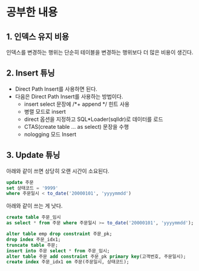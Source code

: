 # 공부한 내용

## 1. 인덱스 유지 비용

인덱스를 변경하는 행위는 단순히 테이블을 변경하는 행위보다 더 많은 비용이 생긴다.

## 2. Insert 튜닝

- Direct Path Insert를 사용하면 된다.
- 다음은 Direct Path Insert를 사용하는 방법이다.
    - insert select 문장에 /*+ append */ 힌트 사용
    - 병렬 모드로 insert
    - direct 옵션을 지정하고 SQL*Loader(sqlldr)로 데이터를 로드
    - CTAS(create table … as select) 문장을 수행
    - nologging 모드 Insert

## 3. Update 튜닝

아래와 같이 쓰면 상당히 오랜 시간이 소요된다.

```sql
update 주문 
set 상태코드 = '9999' 
where 주문일시 < to_date('20000101', 'yyyymmdd')
```

아래와 같이 쓰는 게 낫다.

```sql
create table 주문_임시 
as select * from 주문 where 주문일시 >= to_date('20000101', 'yyyymmdd'); 

alter table emp drop constraint 주문_pk; 
drop index 주문_idx1; 
truncate table 주문; 
insert into 주문 select * from 주문_임시; 
alter table 주문 add constraint 주문_pk primary key(고객번호, 주문일시); 
create index 주문_idx1 on 주문(주문일시, 상태코드);
```
